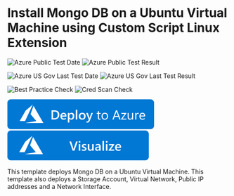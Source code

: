 # Install Mongo DB on a Ubuntu Virtual Machine using Custom Script Linux Extension

![Azure Public Test Date](https://azurequickstartsservice.blob.core.windows.net/badges/mongodb-on-ubuntu/PublicLastTestDate.svg)
![Azure Public Test Result](https://azurequickstartsservice.blob.core.windows.net/badges/mongodb-on-ubuntu/PublicDeployment.svg)

![Azure US Gov Last Test Date](https://azurequickstartsservice.blob.core.windows.net/badges/mongodb-on-ubuntu/FairfaxLastTestDate.svg)
![Azure US Gov Last Test Result](https://azurequickstartsservice.blob.core.windows.net/badges/mongodb-on-ubuntu/FairfaxDeployment.svg)

![Best Practice Check](https://azurequickstartsservice.blob.core.windows.net/badges/mongodb-on-ubuntu/BestPracticeResult.svg)
![Cred Scan Check](https://azurequickstartsservice.blob.core.windows.net/badges/mongodb-on-ubuntu/CredScanResult.svg)

[![Deploy To Azure](https://raw.githubusercontent.com/Azure/azure-quickstart-templates/master/1-CONTRIBUTION-GUIDE/images/deploytoazure.svg?sanitize=true)](https://portal.azure.com/#create/Microsoft.Template/uri/https%3A%2F%2Fraw.githubusercontent.com%2FAzure%2Fazure-quickstart-templates%2Fmaster%2Fmongodb-on-ubuntu%2Fazuredeploy.json)
[![Visualize](https://raw.githubusercontent.com/Azure/azure-quickstart-templates/master/1-CONTRIBUTION-GUIDE/images/visualizebutton.svg?sanitize=true)](http://armviz.io/#/?load=https%3A%2F%2Fraw.githubusercontent.com%2FAzure%2Fazure-quickstart-templates%2Fmaster%2Fmongodb-on-ubuntu%2Fazuredeploy.json)

This template deploys Mongo DB on a Ubuntu Virtual Machine. This template also
deploys a Storage Account, Virtual Network, Public IP addresses and a Network
Interface.
